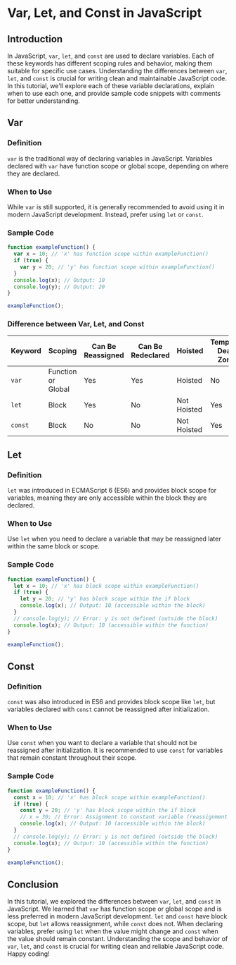 # Var, Let, and Const in JavaScript

## Introduction

In JavaScript, `var`, `let`, and `const` are used to declare variables. Each of these keywords has different scoping rules and behavior, making them suitable for specific use cases. Understanding the differences between `var`, `let`, and `const` is crucial for writing clean and maintainable JavaScript code. 
In this tutorial, we'll explore each of these variable declarations, explain when to use each one, and provide sample code snippets with comments for better understanding.

## Var

### Definition

`var` is the traditional way of declaring variables in JavaScript. Variables declared with `var` have function scope or global scope, depending on where they are declared.

### When to Use

While `var` is still supported, it is generally recommended to avoid using it in modern JavaScript development. Instead, prefer using `let` or `const`.

### Sample Code

```javascript
function exampleFunction() {
  var x = 10; // 'x' has function scope within exampleFunction()
  if (true) {
    var y = 20; // 'y' has function scope within exampleFunction()
  }
  console.log(x); // Output: 10
  console.log(y); // Output: 20
}

exampleFunction();
```

### Difference between Var, Let, and Const

| Keyword | Scoping | Can Be Reassigned | Can Be Redeclared | Hoisted | Temporal Dead Zone |
| ------- | ------- | ----------------- | ----------------- | ------- | ------------------ |
| `var`   | Function or Global | Yes | Yes | Hoisted | No |
| `let`   | Block | Yes | No | Not Hoisted | Yes |
| `const` | Block | No | No | Not Hoisted | Yes |

## Let

### Definition

`let` was introduced in ECMAScript 6 (ES6) and provides block scope for variables, meaning they are only accessible within the block they are declared.

### When to Use

Use `let` when you need to declare a variable that may be reassigned later within the same block or scope.

### Sample Code

```javascript
function exampleFunction() {
  let x = 10; // 'x' has block scope within exampleFunction()
  if (true) {
    let y = 20; // 'y' has block scope within the if block
    console.log(x); // Output: 10 (accessible within the block)
  }
  // console.log(y); // Error: y is not defined (outside the block)
  console.log(x); // Output: 10 (accessible within the function)
}

exampleFunction();
```

## Const

### Definition

`const` was also introduced in ES6 and provides block scope like `let`, but variables declared with `const` cannot be reassigned after initialization.

### When to Use

Use `const` when you want to declare a variable that should not be reassigned after initialization. It is recommended to use `const` for variables that remain constant throughout their scope.

### Sample Code

```javascript
function exampleFunction() {
  const x = 10; // 'x' has block scope within exampleFunction()
  if (true) {
    const y = 20; // 'y' has block scope within the if block
    // x = 30; // Error: Assignment to constant variable (reassignment not allowed)
    console.log(x); // Output: 10 (accessible within the block)
  }
  // console.log(y); // Error: y is not defined (outside the block)
  console.log(x); // Output: 10 (accessible within the function)
}

exampleFunction();
```

## Conclusion

In this tutorial, we explored the differences between `var`, `let`, and `const` in JavaScript. 
We learned that `var` has function scope or global scope and is less preferred in modern JavaScript development. 
`let` and `const` have block scope, but `let` allows reassignment, while `const` does not. When declaring variables, prefer using `let` when the value might change and `const` when the value should remain constant. 
Understanding the scope and behavior of `var`, `let`, and `const` is crucial for writing clean and reliable JavaScript code. Happy coding!